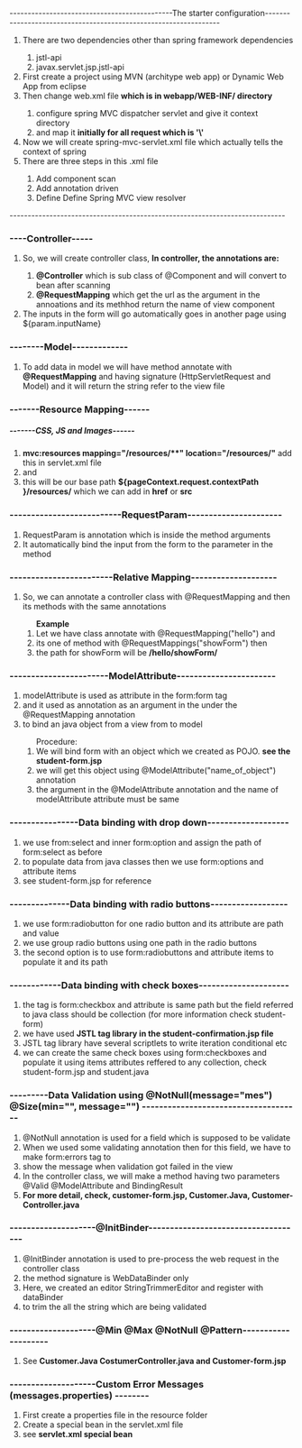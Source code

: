 ---------------------------------------------The starter configuration-----------------------------------------------------------------
<ol>
	<li>There are two dependencies other than spring framework dependencies</li>
	<ol>
		<li>jstl-api</li>
		<li>javax.servlet.jsp.jstl-api</li>
	</ol>
	<li>First create a project using MVN (architype web app) or Dynamic Web App from eclipse</li>
	<li>Then change web.xml file <strong> which is in webapp/WEB-INF/ directory</strong></li>
	<ol>
		<li>configure spring MVC dispatcher servlet and give it context directory</li>
		<li>and map it <strong>initially for all request which is '\'</strong></li>
	</ol>
	<li>Now we will create spring-mvc-servlet.xml file which actually tells the context of spring</li>
	<li>There are three steps in this .xml file</li>
	<ol>
		<li>Add component scan </li>
		<li>Add annotation driven</li>
		<li>Define Define Spring MVC view resolver</li>
	</ol>
</ol>
----------------------------------------------------------------------------


<h3>----Controller-----</h3>
<ol>
	<li>So, we will create controller class, <strong>In controller, the annotations are:</strong></li>
	<ol>
		<li><strong>@Controller</strong> which is sub class of @Component and will convert to bean after scanning</li>
		<li><strong>@RequestMapping</strong> which get the url as the argument in the annoations and its methhod return the name of view component </li>
	</ol>
	<li>The inputs in the form will go automatically goes in another page using ${param.inputName}</li>
</ol>

<h3>--------Model-------------</h3>
<ol>
	<li>To add data in model we will have method annotate with <strong>@RequestMapping</strong> and having signature (HttpServletRequest and Model) and it will return the string refer to the view file</li>
</ol>


<h3>-------Resource Mapping------</h3>
<h5>-------CSS, JS and Images------</h5>
<ol>
	<li><strong>mvc:resources mapping="/resources/**" location="/resources/"</strong>  add this in servlet.xml file</li>
	<li>and</li>
	<li>this will be our base path <strong>${pageContext.request.contextPath }/resources/</strong> which we can add in <strong>href</strong> or <strong>src</strong> </li>
</ol>

<h3>--------------------------RequestParam----------------------</h3>
<ol>
	<li>RequestParam is annotation which is inside the method arguments</li>
	<li>It automatically bind the input from the form to the parameter in the method</li>
</ol>

<h3>------------------------Relative Mapping--------------------</h3>
<ol>
	<li>So, we can annotate a controller class with @RequestMapping and then its methods with the same annotations</li>
	<ol><strong>Example</strong>
		<li>Let we have class annotate with @RequestMapping("hello") and </li>
		<li>its one of method with @RequestMappings("showForm") then </li>
		<li>the path for showForm will be <strong>/hello/showForm/</strong></li>
	</ol>
</ol>

<h3>-----------------------ModelAttribute-----------------------</h3>
<ol>
	<li>
		modelAttribute is used as attribute in the form:form tag 
	</li>
	<li>
		and it used as annotation as an argument in the under the @RequestMapping annotation 
	</li>
	<li>
		to bind an java object from a view from to model 
	</li>
	<ol>
		Procedure:
		<li>We will bind form with an object which we created as POJO. <strong>see the student-form.jsp</strong></li>
		<li>we will get this object using @ModelAttribute("name_of_object") annotation</li>
		<li>the argument in the @ModelAttribute annotation and the name of modelAttribute attribute must be same</li>
	</ol>	
</ol>
<h3>----------------Data binding with drop down-------------------</h3>
<ol>
	<li>
		we use from:select and inner form:option and assign the path of form:select as before
	</li>
	<li>
		to populate data from java classes then we use form:options and attribute items 
	</li>
	<li>
		see student-form.jsp for reference 
	</li>
</ol>
<h3>--------------Data binding with radio buttons------------------</h3>
<ol>
	<li>we use form:radiobutton for one radio button and its attribute are path and value</li>
	<li>we use group radio buttons using one path in the radio buttons </li>
	<li>the second option is to use form:radiobuttons and attribute items to populate it and its path</li>
</ol>
<h3>------------Data binding with check boxes---------------------</h3>
<ol>
	<li>the tag is form:checkbox and attribute is same path but the field referred to java class should be collection (for more information check student-form)</li>
	<li>we have used <strong>JSTL tag library in the student-confirmation.jsp file</strong></li>
	<li>JSTL tag library have several scriptlets to write iteration conditional etc </li>
	<li>we can create the same check boxes using form:checkboxes and populate it using items attributes reffered to any collection, check student-form.jsp and student.java</li>
</ol>
<h3>---------Data Validation using @NotNull(message="mes") @Size(min="", message="") -------------------------------------</h3>
<ol>
	<li>@NotNull annotation is used for a field which is supposed to be validate</li>
	<li>When we used some validating annotation then for this field, we have to make form:errors tag to </li>
	<li>show the message when validation got failed in the view</li>
	<li>In the controller class, we will make a method having two parameters @Valid @ModelAttribute and BindingResult</li>
	<li><strong>For more detail, check, customer-form.jsp, Customer.Java, Customer-Controller.java</strong></li>
</ol>

<h3>--------------------@InitBinder------------------------------------</h3>
<ol>
	<li>@InitBinder annotation is used to pre-process the web request in the controller class</li>
	<li>the method signature is WebDataBinder only</li>
	<li>Here, we created an editor StringTrimmerEditor and register with dataBinder</li>
	<li>to trim the all the string which are being validated</li>
</ol>

<h3>--------------------@Min @Max @NotNull @Pattern--------------------</h3>
<ol>
	<li>See <strong>Customer.Java CostumerController.java and Customer-form.jsp</strong></li>
</ol>

<h3>--------------------Custom Error Messages (messages.properties) --------</h3>
<ol>
	<li>First create a properties file in the resource folder</li>
	<li>Create a special bean in the servlet.xml file</li>
	<li>see <strong>servlet.xml special bean</strong></li>
</ol>


